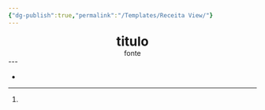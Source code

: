 ```yaml
---
{"dg-publish":true,"permalink":"/Templates/Receita View/"}
---
```


<div style="text-align: center;"> <span style="font-size: 26px;"><b> titulo </b></span> </div>
<div style="text-align: center;"> <span style="font-size: 14px;">fonte</span> </div>
---

- 

---

1.